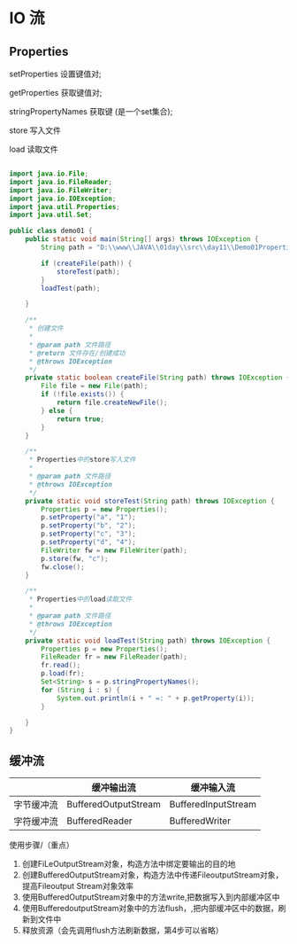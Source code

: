 # IO 流

## Properties 

setProperties 设置键值对;

getProperties 获取键值对;

stringPropertyNames 获取键 (是一个set集合);

store 写入文件

load 读取文件

```java

import java.io.File;
import java.io.FileReader;
import java.io.FileWriter;
import java.io.IOException;
import java.util.Properties;
import java.util.Set;

public class demo01 {
    public static void main(String[] args) throws IOException {
        String path = "D:\\www\\JAVA\\01day\\src\\day11\\Demo01Properties\\a.text";

        if (createFile(path)) {
            storeTest(path);
        }
        loadTest(path);

    }

    /**
     * 创建文件
     *
     * @param path 文件路径
     * @return 文件存在/创建成功
     * @throws IOException
     */
    private static boolean createFile(String path) throws IOException {
        File file = new File(path);
        if (!file.exists()) {
            return file.createNewFile();
        } else {
            return true;
        }
    }

    /**
     * Properties中的store写入文件
     *
     * @param path 文件路径
     * @throws IOException
     */
    private static void storeTest(String path) throws IOException {
        Properties p = new Properties();
        p.setProperty("a", "1");
        p.setProperty("b", "2");
        p.setProperty("c", "3");
        p.setProperty("d", "4");
        FileWriter fw = new FileWriter(path);
        p.store(fw, "c");
        fw.close();
    }

    /**
     * Properties中的load读取文件
     *
     * @param path 文件路径
     * @throws IOException
     */
    private static void loadTest(String path) throws IOException {
        Properties p = new Properties();
        FileReader fr = new FileReader(path);
        fr.read();
        p.load(fr);
        Set<String> s = p.stringPropertyNames();
        for (String i : s) {
            System.out.println(i + " =: " + p.getProperty(i));
        }

    }
}
```

## 缓冲流



|            | 缓冲输出流           | 缓冲输入流          |
| ---------- | -------------------- | ------------------- |
| 字节缓冲流 | BufferedOutputStream | BufferedInputStream |
| 字符缓冲流 | BufferedReader       | BufferedWriter      |

使用步骤/（重点）

1. 创建FiLeOutputStream对象，构造方法中绑定要输出的目的地
2. 创建BufferedOutputStream对象，构造方法中传递FileoutputStream对象，提高Fileoutput Stream对象效率
3. 使用BufferedOutputStream对象中的方法write,把数据写入到内部缓冲区中
4. 使用BufferedoutputStream对象中的方法flush，,把内部缓冲区中的数据，刷新到文件中
5. 释放资源（会先调用flush方法刷新数据，第4步可以省略）
